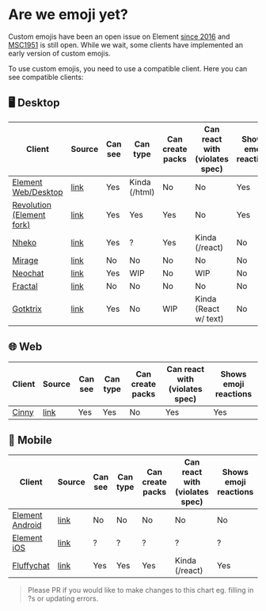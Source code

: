 # Are we emoji yet?

Custom emojis have been an open issue on Element [since 2016](https://github.com/vector-im/element-web/issues/2648) and [MSC1951](https://github.com/matrix-org/matrix-doc/pull/1951) is still open. While we wait, some clients have implemented an early version of custom emojis.

To use custom emojis, you need to use a compatible client. Here you can see compatible clients:


## 🖥️ Desktop

| Client | Source | Can see | Can type | Can create packs | Can react with (violates spec) | Shows emoji reactions |
|-|-|-|-|-|-|-|
| [Element Web/Desktop](https://element.io/) | [link](https://github.com/vector-im/element-web/) | Yes | Kinda (/html) | No | No | Yes |
| [Revolution (Element fork)](https://revolution-dev.nyaaori.cat/) | [link](https://git.sorunome.de/revolution/revolution-web)| Yes | Yes | Yes | No | Yes |
| [Nheko](https://nheko-reborn.github.io/) | [link](https://github.com/Nheko-Reborn/nheko) | Yes | ? | Yes | Kinda (/react) | No |
| [Mirage](https://matrix.org/docs/projects/client/mirage) | [link](https://github.com/mirukana/mirage) | No | No | No | No | No |
| [Neochat](http://apps.kde.org/en/neochat) | [link](https://invent.kde.org/network/neochat) | Yes | WIP | No | WIP | No |
| [Fractal](https://wiki.gnome.org/Apps/Fractal) | [link](https://gitlab.gnome.org/GNOME/fractal) | No | No | No | No | No |
| [Gotktrix](https://matrix.org/docs/projects/client/gotktrix) | [link](https://github.com/diamondburned/gotktrix) | Yes | No | WIP | Kinda (React w/ text) | No |

## 🌐 Web

| Client | Source | Can see | Can type | Can create packs | Can react with (violates spec) | Shows emoji reactions |
|-|-|-|-|-|-|-|
| [Cinny](https://cinny.in/) | [link](https://github.com/ajbura/cinny) | Yes | Yes | No | Yes | Yes |

## 📱 Mobile

| Client | Source | Can see | Can type | Can create packs | Can react with (violates spec) | Shows emoji reactions |
|-|-|-|-|-|-|-|
| [Element Android](https://matrix.org/docs/projects/client/element-android) | [link](https://github.com/vector-im/element-android) | No | No | No | No | No |
| [Element iOS](https://matrix.org/docs/projects/client/element-ios) | [link](https://github.com/vector-im/element-ios) | ? | ? | ? | ? | ? |
| [Fluffychat](https://fluffychat.im/) | [link](https://gitlab.com/famedly/fluffychat) | Yes | Yes | Yes | Kinda (/react) | Yes


>Please PR if you would like to make changes to this chart eg. filling in ?s or updating errors.
